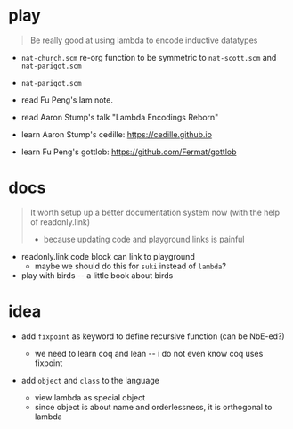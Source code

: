 # play

> Be really good at using lambda to encode inductive datatypes

- `nat-church.scm` re-org function to be symmetric to `nat-scott.scm` and `nat-parigot.scm`
- `nat-parigot.scm`

- read Fu Peng's lam note.

- read Aaron Stump's talk "Lambda Encodings Reborn"

- learn Aaron Stump's cedille: https://cedille.github.io
- learn Fu Peng's gottlob: https://github.com/Fermat/gottlob

# docs

> It worth setup up a better documentation system now (with the help of readonly.link)
> - because updating code and playground links is painful

- readonly.link code block can link to playground
  - maybe we should do this for `suki` instead of `lambda`?
- play with birds -- a little book about birds

# idea

- add `fixpoint` as keyword to define recursive function (can be NbE-ed?)
  - we need to learn coq and lean -- i do not even know coq uses fixpoint

- add `object` and `class` to the language
  - view lambda as special object
  - since object is about name and orderlessness, it is orthogonal to lambda
